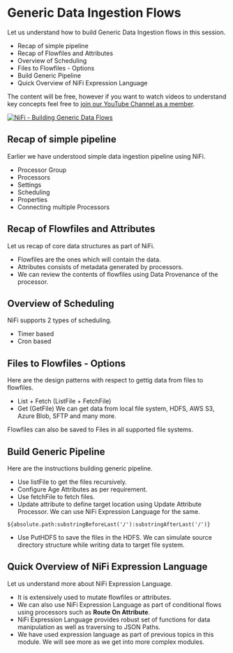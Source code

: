 # Generic Data Ingestion Flows

Let us understand how to build Generic Data Ingestion flows in this session. 

* Recap of simple pipeline
* Recap of Flowfiles and Attributes
* Overview of Scheduling
* Files to Flowfiles - Options
* Build Generic Pipeline
* Quick Overview of NiFi Expression Language

The content will be free, however if you want to watch videos to understand key concepts feel free to [join our YouTube Channel as a member](https://www.youtube.com/channel/UCakdSIPsJqiOLqylgoYmwQg/join).

[![NiFi - Building Generic Data Flows](http://img.youtube.com/vi/iZQI-i8PWY4/0.jpg)](http://www.youtube.com/watch?v=iZQI-i8PWY4 "NiFi - Building Generic Data Flows")


## Recap of simple pipeline
Earlier we have understood simple data ingestion pipeline using NiFi.
* Processor Group
* Processors
* Settings
* Scheduling
* Properties
* Connecting multiple Processors

## Recap of Flowfiles and Attributes
Let us recap of core data structures as part of NiFi.
* Flowfiles are the ones which will contain the data.
* Attributes consists of metadata generated by processors.
* We can review the contents of flowfiles using Data Provenance of the processor.

## Overview of Scheduling
NiFi supports 2 types of scheduling.
* Timer based
* Cron based

## Files to Flowfiles - Options
Here are the design patterns with respect to gettig data from files to flowfiles.
* List + Fetch (ListFile + FetchFile)
* Get (GetFile)
We can get data from local file system, HDFS, AWS S3, Azure Blob, SFTP and many more.

Flowfiles can also be saved to Files in all supported file systems.

## Build Generic Pipeline

Here are the instructions building generic pipeline.
* Use listFile to get the files recursively.
* Configure Age Attributes as per requirement.
* Use fetchFile to fetch files.
* Update attribute to define target location using Update Attribute Processor. We can use NiFi Expression Language for the same.
```
${absolute.path:substringBeforeLast('/'):substringAfterLast('/')}
```
* Use PutHDFS to save the files in the HDFS. We can simulate source directory structure while writing data to target file system.

## Quick Overview of NiFi Expression Language

Let us understand more about NiFi Expression Language.
* It is extensively used to mutate flowfiles or attributes.
* We can also use NiFi Expression Language as part of conditional flows using processors such as **Route On Attribute**.
* NiFi Expression Language provides robust set of functions for data manipulation as well as traversing to JSON Paths.
* We have used expression language as part of previous topics in this module. We will see more as we get into more complex modules.
